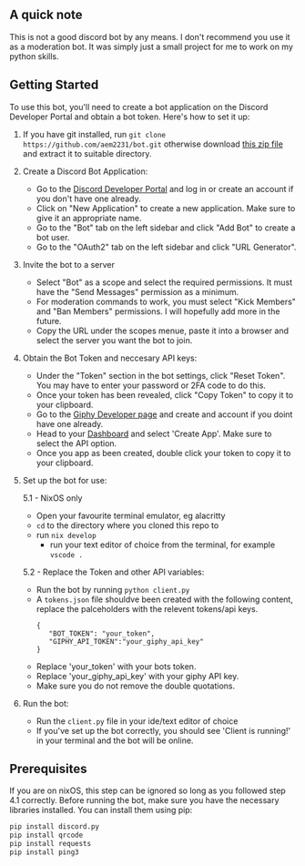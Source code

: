 ## A quick note

This is not a good discord bot by any means. I don't recommend you use it as a moderation bot. It was simply just a small project for me to work on my python skills.

## Getting Started

To use this bot, you'll need to create a bot application on the Discord Developer Portal and obtain a bot token. Here's how to set it up:

1. If you have git installed, run `git clone https://github.com/aem2231/bot.git` otherwise download [this zip file](https://github.com/aem2231/bot.git) and extract it to suitable directory.
   
2. Create a Discord Bot Application:

   - Go to the [Discord Developer Portal](https://discord.com/developers/applications) and log in or create an account if you don't have one already.
   - Click on "New Application" to create a new application. Make sure to give it an appropriate name.
   - Go to the "Bot" tab on the left sidebar and click "Add Bot" to create a bot user.
   - Go to the "OAuth2" tab on the left sidebar and click "URL Generator".

3. Invite the bot to a server

   - Select "Bot" as a scope and select the required permissions. It must have the "Send Messages" permission as a minimum.
   - For moderation commands to work, you must select "Kick Members" and "Ban Members" permissions. I will hopefully add more in the future.
   - Copy the URL under the scopes menue, paste it into a browser and select the server you want the bot to join.

4. Obtain the Bot Token and neccesary API keys:

   - Under the "Token" section in the bot settings, click "Reset Token". You may have to enter your password or 2FA code to do this.
   - Once your token has been revealed, click "Copy Token" to copy it to your clipboard.
   - Go to the [Giphy Developer page](https://developers.giphy.com/) and create and account if you doint have one already.
   - Head to your [Dashboard](https://developers.giphy.com/dashboard/) and select 'Create App'. Make sure to select the API option.
   - Once you app as been created, double click your token to copy it to your clipboard.

5. Set up the bot for use:

   5.1 - NixOS only
      - Open your favourite terminal emulator, eg alacritty
      - `cd` to the directory where you cloned this repo to
      - run `nix develop`
         - run your text editor of choice from the terminal, for example `vscode .`

   5.2 - Replace the Token and other API variables:
      - Run the bot by running `python client.py`
      - A `tokens.json` file shouldve been created with the following content, replace the palceholders with the relevent tokens/api keys.
         ```
         {
            "BOT_TOKEN": "your_token",
            "GIPHY_API_TOKEN":"your_giphy_api_key"
         }
         ```
   - Replace 'your_token' with your bots token.
   - Replace 'your_giphy_api_key' with your giphy API key.
   - Make sure you do not remove the double quotations.

6. Run the bot:
   - Run the `client.py` file in your ide/text editor of choice
   - If you've set up the bot correctly, you should see 'Client is running!' in your terminal and the bot will be online.

## Prerequisites

If you are on nixOS, this step can be ignored so long as you followed step 4.1 correctly. 
Before running the bot, make sure you have the necessary libraries installed. You can install them using pip:

```bash
pip install discord.py
pip install qrcode
pip install requests
pip install ping3
```
